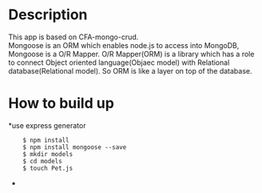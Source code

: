# Description  
 This app is based on CFA-mongo-crud.  
 Mongoose is an ORM which enables node.js to access into MongoDB, Mongoose is a O/R Mapper.
 O/R Mapper(ORM) is a library which has a role to connect Object oriented language(Objaec model) with Relational database(Relational model). So ORM is like a layer on top of the database.  

# How to build up  
 *use express generator  
````$ express pet --view=ejs  
    $ npm install  
    $ npm install mongoose --save  
    $ mkdir models  
    $ cd models  
    $ touch Pet.js  
````  

 *

